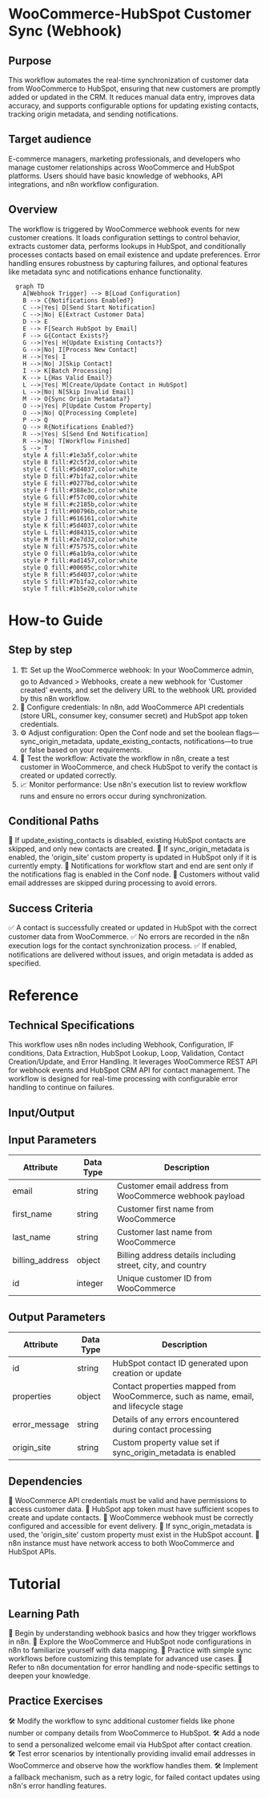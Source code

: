 # WooCommerce-HubSpot Customer Sync (Webhook)
## Purpose
This workflow automates the real-time synchronization of customer data from WooCommerce to HubSpot, ensuring that new customers are promptly added or updated in the CRM. It reduces manual data entry, improves data accuracy, and supports configurable options for updating existing contacts, tracking origin metadata, and sending notifications.
## Target audience
E-commerce managers, marketing professionals, and developers who manage customer relationships across WooCommerce and HubSpot platforms. Users should have basic knowledge of webhooks, API integrations, and n8n workflow configuration.
## Overview
The workflow is triggered by WooCommerce webhook events for new customer creations. It loads configuration settings to control behavior, extracts customer data, performs lookups in HubSpot, and conditionally processes contacts based on email existence and update preferences. Error handling ensures robustness by capturing failures, and optional features like metadata sync and notifications enhance functionality.

```mermaid
  graph TD
    A[Webhook Trigger] --> B[Load Configuration]
    B --> C{Notifications Enabled?}
    C -->|Yes| D[Send Start Notification]
    C -->|No| E[Extract Customer Data]
    D --> E
    E --> F[Search HubSpot by Email]
    F --> G{Contact Exists?}
    G -->|Yes| H{Update Existing Contacts?}
    G -->|No| I[Process New Contact]
    H -->|Yes| I
    H -->|No| J[Skip Contact]
    I --> K[Batch Processing]
    K --> L{Has Valid Email?}
    L -->|Yes| M[Create/Update Contact in HubSpot]
    L -->|No| N[Skip Invalid Email]
    M --> O{Sync Origin Metadata?}
    O -->|Yes| P[Update Custom Property]
    O -->|No| Q[Processing Complete]
    P --> Q
    Q --> R{Notifications Enabled?}
    R -->|Yes| S[Send End Notification]
    R -->|No| T[Workflow Finished]
    S --> T
    style A fill:#1e3a5f,color:white
    style B fill:#2c5f2d,color:white
    style C fill:#5d4037,color:white
    style D fill:#7b1fa2,color:white
    style E fill:#0277bd,color:white
    style F fill:#388e3c,color:white
    style G fill:#f57c00,color:white
    style H fill:#c2185b,color:white
    style I fill:#00796b,color:white
    style J fill:#616161,color:white
    style K fill:#5d4037,color:white
    style L fill:#d84315,color:white
    style M fill:#2e7d32,color:white
    style N fill:#757575,color:white
    style O fill:#6a1b9a,color:white
    style P fill:#ad1457,color:white
    style Q fill:#00695c,color:white
    style R fill:#5d4037,color:white
    style S fill:#7b1fa2,color:white
    style T fill:#1b5e20,color:white
```
# How-to Guide
## Step by step
1. 🏗️ Set up the WooCommerce webhook: In your WooCommerce admin, go to Advanced > Webhooks, create a new webhook for 'Customer created' events, and set the delivery URL to the webhook URL provided by this n8n workflow.
2. 🔐 Configure credentials: In n8n, add WooCommerce API credentials (store URL, consumer key, consumer secret) and HubSpot app token credentials.
3. ⚙️ Adjust configuration: Open the Conf node and set the boolean flags—sync_origin_metadata, update_existing_contacts, notifications—to true or false based on your requirements.
4. 🧪 Test the workflow: Activate the workflow in n8n, create a test customer in WooCommerce, and check HubSpot to verify the contact is created or updated correctly.
5. 📈 Monitor performance: Use n8n's execution list to review workflow runs and ensure no errors occur during synchronization.
## Conditional Paths
🔀 If update_existing_contacts is disabled, existing HubSpot contacts are skipped, and only new contacts are created.
🔀 If sync_origin_metadata is enabled, the 'origin_site' custom property is updated in HubSpot only if it is currently empty.
🔀 Notifications for workflow start and end are sent only if the notifications flag is enabled in the Conf node.
🔀 Customers without valid email addresses are skipped during processing to avoid errors.
## Success Criteria
✅ A contact is successfully created or updated in HubSpot with the correct customer data from WooCommerce.
✅ No errors are recorded in the n8n execution logs for the contact synchronization process.
✅ If enabled, notifications are delivered without issues, and origin metadata is added as specified.

# Reference
## Technical Specifications
This workflow uses n8n nodes including Webhook, Configuration, IF conditions, Data Extraction, HubSpot Lookup, Loop, Validation, Contact Creation/Update, and Error Handling. It leverages WooCommerce REST API for webhook events and HubSpot CRM API for contact management. The workflow is designed for real-time processing with configurable error handling to continue on failures.
## Input/Output
## Input Parameters
| Attribute | Data Type | Description |
|-----------|-----------|-------------|
| email | string | Customer email address from WooCommerce webhook payload |
| first_name | string | Customer first name from WooCommerce |
| last_name | string | Customer last name from WooCommerce |
| billing_address | object | Billing address details including street, city, and country |
| id | integer | Unique customer ID from WooCommerce |

## Output Parameters
| Attribute | Data Type | Description |
|-----------|-----------|-------------|
| id | string | HubSpot contact ID generated upon creation or update |
| properties | object | Contact properties mapped from WooCommerce, such as name, email, and lifecycle stage |
| error_message | string | Details of any errors encountered during contact processing |
| origin_site | string | Custom property value set if sync_origin_metadata is enabled |
## Dependencies
🔗 WooCommerce API credentials must be valid and have permissions to access customer data.
🔗 HubSpot app token must have sufficient scopes to create and update contacts.
🔗 WooCommerce webhook must be correctly configured and accessible for event delivery.
🔗 If sync_origin_metadata is used, the 'origin_site' custom property must exist in the HubSpot account.
🔗 n8n instance must have network access to both WooCommerce and HubSpot APIs.

# Tutorial
## Learning Path
🧭 Begin by understanding webhook basics and how they trigger workflows in n8n.
🧭 Explore the WooCommerce and HubSpot node configurations in n8n to familiarize yourself with data mapping.
🧭 Practice with simple sync workflows before customizing this template for advanced use cases.
🧭 Refer to n8n documentation for error handling and node-specific settings to deepen your knowledge.

## Practice Exercises
🛠️ Modify the workflow to sync additional customer fields like phone number or company details from WooCommerce to HubSpot.
🛠️ Add a node to send a personalized welcome email via HubSpot after contact creation.
🛠️ Test error scenarios by intentionally providing invalid email addresses in WooCommerce and observe how the workflow handles them.
🛠️ Implement a fallback mechanism, such as a retry logic, for failed contact updates using n8n's error handling features.